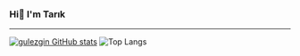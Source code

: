 ### Hi👋 I'm Tarık
-------------------------------------------------------------------------------------------------
<!--
**gulezgin/gulezgin** is a ✨ _special_ ✨ repository because its `README.md` (this file) appears on your GitHub profile.

Here are some ideas to get you started:

- 🔭 I’m currently working on ...
- 🌱 I’m currently learning ...
- 👯 I’m looking to collaborate on ...
- 🤔 I’m looking for help with ...
- 💬 Ask me about ...
- 📫 How to reach me: ...
- 😄 Pronouns: ...
- ⚡ Fun fact: ...
-->

[![gulezgin GitHub stats](https://github-readme-stats.vercel.app/api?username=gulezgin)](https://github.com/gulezgin/github-readme-stats)
![Top Langs](https://github-readme-stats.vercel.app/api/top-langs/?username=gulezgin&layout=compact)
